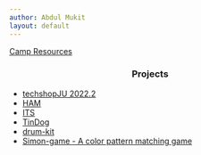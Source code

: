 ```yaml
---
author: Abdul Mukit
layout: default
---
```


[Camp Resources](https://baps-bgd.github.io/camp/)

<h3 align="center">Projects</h3>

- [techshopJU 2022.2](https://abdulmukit98.github.io/techshopJU-2022.2/)
- [HAM](https://abdulmukit98.github.io/HAM/)
- [ITS](https://www.youtube.com/watch?v=DUq6b6mLZ5o)
- [TinDog](https://abdulmukit98.github.io/tindog/)
- [drum-kit](https://abdulmukit98.github.io/drum-kit/)
- [Simon-game - A color pattern matching game](https://abdulmukit98.github.io/simon-game/)

<br><br><br><br>
